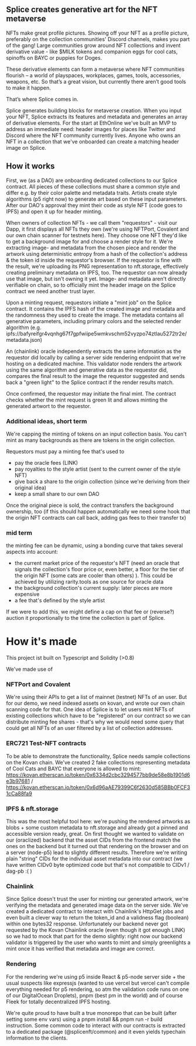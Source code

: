 ## Splice creates generative art for the NFT metaverse
 
NFTs make great profile pictures. Showing off your NFT as a profile picture, preferably on the collection communities' Discord channels, makes you part of the gang! Large communities grow around NFT collections and invent derivative value - like $MILK tokens and companion eggs for cool cats, spinoffs on BAYC or puppies for Doges.

These derivative elements can form a metaverse where NFT communities flourish – a world of playspaces, workplaces, games, tools, accessories, weapons, etc. So that’s a great vision, but currently there aren’t good tools to make it happen.

That’s where Splice comes in.

Splice generates building blocks for metaverse creation. When you input your NFT, Splice extracts its features and metadata and generates an array of derivative elements. For the start at EthOnline we've built an MVP to address an immediate need: header images for places like Twitter and Discord where the NFT community currently lives. Anyone who owns an NFT in a collection that we've onboarded can create a matching header image on Splice.

## How it works

First, we (as a DAO) are onboarding dedicated collections to our Splice contract. All pieces of these collections must share a common style and differ e.g. by their color palette and metadata traits. Artists create style algorithms (p5 right now) to generate art based on these input parameters. After our DAO's approval they mint their code as style NFT (code goes to IPFS) and open it up for header minting.

When owners of collection NFTs - we call them "requestors" - visit our Dapp, it first displays all NFTs they own (we're using NFTPort, Covalent and our own chain scanner for testnets here). They choose one NFT they'd like to get a background image for and choose a render style for it. We're extracting image- and metadata from the chosen piece and render the artwork using deterministic entropy from a hash of the collection's address & the token id inside the requestor's browser. If the requestor is fine with the result, we're uploading its PNG representation to nft.storage, effectively creating preliminary metadata on IPFS, too. The requestor can now already use that image, but isn't owning it yet. Image- and metadata aren't directly verifiable on chain, so to officially mint the header image on the Splice contract we need another trust layer.

Upon a minting request, requestors initiate a "mint job" on the Splice contract. It contains the IPFS hash of the created image and metadata and the randomness they used to create the image. The metadata contains all generative parameters, including primary colors and the selected render algorithm (e.g. ipfs://bafyreifgr4vqnhg67f7gpfwiipe5wmkvschm52vyzpo74ztlau5272tr2e/metadata.json)

An (chainlink) oracle independently extracts the same information as the requestor did locally by calling a server side rendering endpoint that we're hosting on a dedicated machine. This validator node renders the artwork using the same algorithm and generative data as the requestor did, compares the final result to the image the requestor suggested and sends back a "green light" to the Splice contract if the render results match. 

Once confirmed, the requestor may initiate the final mint. The contract checks whether the mint request is green lit and allows minting the generated artwort to the requestor.

### Additional ideas, short term

We're capping the minting of tokens on an input collection basis. You can't mint as many backgrounds as there are tokens in the origin collection. 

Requestors must pay a minting fee that's used to 

- pay the oracle fees (LINK)
- pay royalties to the style artist (sent to the current owner of the style NFT)
- give back a share to the origin collection (since we're deriving from their original idea)
- keep a small share to our own DAO

Once the original piece is sold, the contract transfers the background ownership, too (if this should happen automatically we need some hook that the origin NFT contracts can call back, adding gas fees to their transfer tx)

### mid term
the minting fee can be dynamic, using a bonding curve that takes several aspects into account:

- the current market price of the requestor's NFT (need an oracle that signals the collection's floor price or, even better, a floor for the tier of the origin NFT (some cats are cooler than others) ). This could be achieved by utilizing rarity.tools as one source for oracle data
- the background collection's current supply: later pieces are more expensive
- a fee that's defined by the style artist

If we were to add this, we might define a cap on that fee or (reverse?) auction it proportionally to the time the collection is part of Splice.


# How it's made

This project ist built on Typescript and Solidity (>0.8)

We've made use of

### NFTPort and Covalent 
We're using their APIs to get a list of mainnet (testnet) NFTs of an user. But for our demo, we need indexed assets on kovan,  and wrote our own chain scanning code for that. One idea of Splice is to let users mint NFTs of existing collections which have to be "registered" on our contract so we can distribute minting fee shares - that's why we would need some query that could get all NFTs of an user filtered by a list of collection addresses. 

### ERC721 Test-NFT contracts
To be able to demonstrate the functionality, Splice needs sample collections on the Kovan chain. We've created 2 fake collections representing metadata of Cool Cats and BAYC that everyone is allowed to mint: https://kovan.etherscan.io/token/0x6334d2cbc3294577bb9de58e8b1901d6e3b97681 / https://kovan.etherscan.io/token/0x6d96aAE79399C6f2630d585BBb0FCF31cCa88fa9 

### IPFS & nft.storage
This was the most helpful tool here: we're pushing the rendered artworks as blobs  + some custom metadata to nft.storage and already got a pinned and accessible version ready, great. On first thought we wanted to validate on our (oraclized) backend that the asset CIDs from the frontend match the ones on the backend but it turned out that rendering on the browser and on a server (node-p5) lead to slightly different results. Therefore we're writing plain "string" CIDs for the individual asset metadata into our contract (we have written CIDv0 byte optimized code but that's not compatible to CIDv1 / dag-pb :( )   

### Chainlink
Since Splice doesn't trust the user for minting our generated artwork, we're verifying the metadata and generated image data on the server side. We've created a dedicated contract to interact with Chainlink's HttpGet jobs and even built a clever way to return the token_id and a validness flag (boolean) within one bytes32 response. Unfortunately our backend never got requested by the Kovan Chainlink oracle (even though it got enough LINK) so we had to mock that part for the demo slightly: right now our backend validator is triggered by the user who wants to mint and simply greenlights a mint once it has verified that metadata  and image are correct.

### Rendering
For the rendering we're using p5 inside React & p5-node server side + the usual suspects like expressjs (wanted to use vercel but vercel can't compile everything needed for p5 rendering, so atm the validation code runs on one of our DigitalOcean Droplets), pnpm (best pm in the world) and of course Fleek for totally decentralized IPFS hosting.

We're quite proud to have built a true monorepo that can be built (after setting some env vars) using a pnpm install && pnpm run -r build instruction. Some common code to interact with our contracts is extracted to a dedicated package (@splicenft/common) and it even yields typechain information to the clients. 

